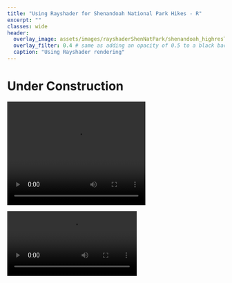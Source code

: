 ```yaml
---
title: "Using Rayshader for Shenandoah National Park Hikes - R"
excerpt: ""
classes: wide
header:
  overlay_image: assets/images/rayshaderShenNatPark/shenandoah_highresTrim.png
  overlay_filter: 0.4 # same as adding an opacity of 0.5 to a black background
  caption: "Using Rayshader rendering"
---
```


# Under Construction
<video width="320" height="240" controls>
  <source src="assets/images/rayshaderShenNatPark/oldrag.mp4" type="video/mp4">
</video>


![](assets/images/rayshaderShenNatPark/mcafeeknob.mp4)
